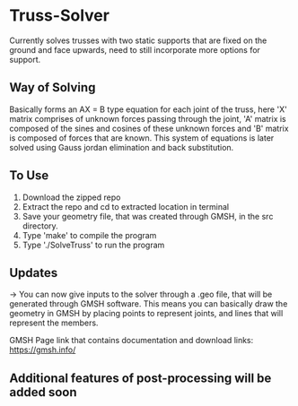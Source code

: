 # Truss-Solver

Currently solves trusses with two static supports that are fixed on the ground and face upwards, need to still incorporate more options for support.

## Way of Solving

Basically forms an AX = B type equation for each joint of the truss, here 'X' matrix comprises of unknown forces passing through the joint, 'A' matrix is composed of the sines and cosines of these unknown forces and 'B' matrix is composed of forces that are known. This system of equations is later solved using Gauss jordan elimination and back substitution.

## To Use
 1. Download the zipped repo
 2. Extract the repo and cd to extracted location in terminal
 3. Save your geometry file, that was created through GMSH, in the src directory.
 3. Type 'make' to compile the program
 4. Type './SolveTruss' to run the program
  
 ## Updates
 -> You can now give inputs to the solver through a .geo file, that will be generated through GMSH software. This means you can basically draw the geometry in GMSH by       placing points to represent joints, and lines that will represent the members. 
 
GMSH Page link that contains documentation and download links: https://gmsh.info/

 ## Additional features of post-processing will be added soon
